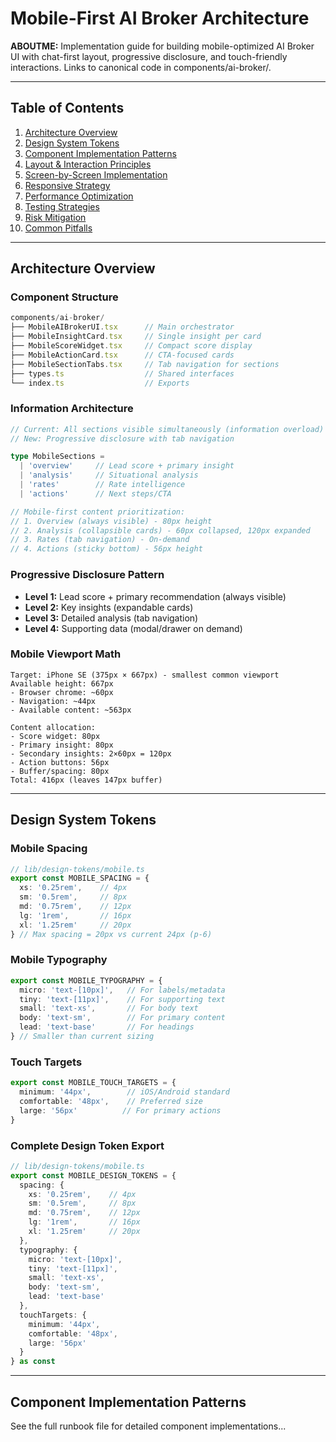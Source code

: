 # Mobile-First AI Broker Architecture

**ABOUTME:** Implementation guide for building mobile-optimized AI Broker UI with chat-first layout, progressive disclosure, and touch-friendly interactions. Links to canonical code in components/ai-broker/.

---

## Table of Contents

1. [Architecture Overview](#architecture-overview)
2. [Design System Tokens](#design-system-tokens)
3. [Component Implementation Patterns](#component-implementation-patterns)
4. [Layout & Interaction Principles](#layout--interaction-principles)
5. [Screen-by-Screen Implementation](#screen-by-screen-implementation)
6. [Responsive Strategy](#responsive-strategy)
7. [Performance Optimization](#performance-optimization)
8. [Testing Strategies](#testing-strategies)
9. [Risk Mitigation](#risk-mitigation)
10. [Common Pitfalls](#common-pitfalls)

---

## Architecture Overview

### Component Structure

```typescript
components/ai-broker/
├── MobileAIBrokerUI.tsx      // Main orchestrator
├── MobileInsightCard.tsx     // Single insight per card
├── MobileScoreWidget.tsx     // Compact score display
├── MobileActionCard.tsx      // CTA-focused cards
├── MobileSectionTabs.tsx     // Tab navigation for sections
├── types.ts                  // Shared interfaces
└── index.ts                  // Exports
```

### Information Architecture

```typescript
// Current: All sections visible simultaneously (information overload)
// New: Progressive disclosure with tab navigation

type MobileSections =
  | 'overview'     // Lead score + primary insight
  | 'analysis'     // Situational analysis
  | 'rates'        // Rate intelligence
  | 'actions'      // Next steps/CTA

// Mobile-first content prioritization:
// 1. Overview (always visible) - 80px height
// 2. Analysis (collapsible cards) - 60px collapsed, 120px expanded
// 3. Rates (tab navigation) - On-demand
// 4. Actions (sticky bottom) - 56px height
```

### Progressive Disclosure Pattern

- **Level 1:** Lead score + primary recommendation (always visible)
- **Level 2:** Key insights (expandable cards)
- **Level 3:** Detailed analysis (tab navigation)
- **Level 4:** Supporting data (modal/drawer on demand)

### Mobile Viewport Math

```
Target: iPhone SE (375px × 667px) - smallest common viewport
Available height: 667px
- Browser chrome: ~60px
- Navigation: ~44px
- Available content: ~563px

Content allocation:
- Score widget: 80px
- Primary insight: 80px
- Secondary insights: 2×60px = 120px
- Action buttons: 56px
- Buffer/spacing: 80px
Total: 416px (leaves 147px buffer)
```

---

## Design System Tokens

### Mobile Spacing

```typescript
// lib/design-tokens/mobile.ts
export const MOBILE_SPACING = {
  xs: '0.25rem',    // 4px
  sm: '0.5rem',     // 8px
  md: '0.75rem',    // 12px
  lg: '1rem',       // 16px
  xl: '1.25rem'     // 20px
} // Max spacing = 20px vs current 24px (p-6)
```

### Mobile Typography

```typescript
export const MOBILE_TYPOGRAPHY = {
  micro: 'text-[10px]',   // For labels/metadata
  tiny: 'text-[11px]',    // For supporting text
  small: 'text-xs',       // For body text
  body: 'text-sm',        // For primary content
  lead: 'text-base'       // For headings
} // Smaller than current sizing
```

### Touch Targets

```typescript
export const MOBILE_TOUCH_TARGETS = {
  minimum: '44px',        // iOS/Android standard
  comfortable: '48px',    // Preferred size
  large: '56px'          // For primary actions
}
```

### Complete Design Token Export

```typescript
// lib/design-tokens/mobile.ts
export const MOBILE_DESIGN_TOKENS = {
  spacing: {
    xs: '0.25rem',    // 4px
    sm: '0.5rem',     // 8px
    md: '0.75rem',    // 12px
    lg: '1rem',       // 16px
    xl: '1.25rem'     // 20px
  },
  typography: {
    micro: 'text-[10px]',
    tiny: 'text-[11px]',
    small: 'text-xs',
    body: 'text-sm',
    lead: 'text-base'
  },
  touchTargets: {
    minimum: '44px',
    comfortable: '48px',
    large: '56px'
  }
} as const
```

---

## Component Implementation Patterns

See the full runbook file for detailed component implementations...
